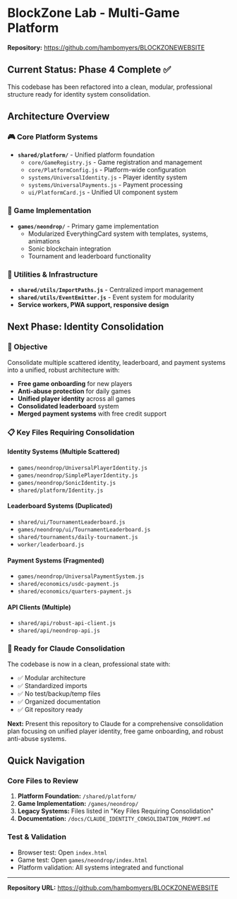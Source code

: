 # BlockZone Lab - Multi-Game Platform

**Repository:** https://github.com/hambomyers/BLOCKZONEWEBSITE

## Current Status: Phase 4 Complete ✅

This codebase has been refactored into a clean, modular, professional structure ready for identity system consolidation.

## Architecture Overview

### 🎮 Core Platform Systems
- **`shared/platform/`** - Unified platform foundation
  - `core/GameRegistry.js` - Game registration and management
  - `core/PlatformConfig.js` - Platform-wide configuration
  - `systems/UniversalIdentity.js` - Player identity system
  - `systems/UniversalPayments.js` - Payment processing
  - `ui/PlatformCard.js` - Unified UI component system

### 🎯 Game Implementation
- **`games/neondrop/`** - Primary game implementation
  - Modularized EverythingCard system with templates, systems, animations
  - Sonic blockchain integration
  - Tournament and leaderboard functionality

### 🔧 Utilities & Infrastructure
- **`shared/utils/ImportPaths.js`** - Centralized import management
- **`shared/utils/EventEmitter.js`** - Event system for modularity
- **Service workers, PWA support, responsive design**

## Next Phase: Identity Consolidation

### 🎯 Objective
Consolidate multiple scattered identity, leaderboard, and payment systems into a unified, robust architecture with:
- **Free game onboarding** for new players
- **Anti-abuse protection** for daily games
- **Unified player identity** across all games
- **Consolidated leaderboard** system
- **Merged payment systems** with free credit support

### 📋 Key Files Requiring Consolidation

#### Identity Systems (Multiple Scattered)
- `games/neondrop/UniversalPlayerIdentity.js`
- `games/neondrop/SimplePlayerIdentity.js` 
- `games/neondrop/SonicIdentity.js`
- `shared/platform/Identity.js`

#### Leaderboard Systems (Duplicated)
- `shared/ui/TournamentLeaderboard.js`
- `games/neondrop/ui/TournamentLeaderboard.js`
- `shared/tournaments/daily-tournament.js`
- `worker/leaderboard.js`

#### Payment Systems (Fragmented)
- `games/neondrop/UniversalPaymentSystem.js`
- `shared/economics/usdc-payment.js`
- `shared/economics/quarters-payment.js`

#### API Clients (Multiple)
- `shared/api/robust-api-client.js`
- `shared/api/neondrop-api.js`

### 🚀 Ready for Claude Consolidation

The codebase is now in a clean, professional state with:
- ✅ Modular architecture
- ✅ Standardized imports
- ✅ No test/backup/temp files
- ✅ Organized documentation
- ✅ Git repository ready

**Next:** Present this repository to Claude for a comprehensive consolidation plan focusing on unified player identity, free game onboarding, and robust anti-abuse systems.

## Quick Navigation

### Core Files to Review
1. **Platform Foundation:** `/shared/platform/`
2. **Game Implementation:** `/games/neondrop/`
3. **Legacy Systems:** Files listed in "Key Files Requiring Consolidation"
4. **Documentation:** `/docs/CLAUDE_IDENTITY_CONSOLIDATION_PROMPT.md`

### Test & Validation
- Browser test: Open `index.html` 
- Game test: Open `games/neondrop/index.html`
- Platform validation: All systems integrated and functional

---

**Repository URL:** https://github.com/hambomyers/BLOCKZONEWEBSITE
